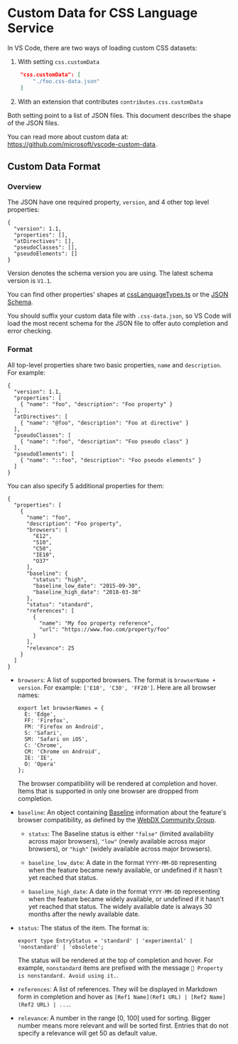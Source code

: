 # Custom Data for CSS Language Service

In VS Code, there are two ways of loading custom CSS datasets:

1. With setting `css.customData`
```json
    "css.customData": [
        "./foo.css-data.json"
    ]
```
2. With an extension that contributes `contributes.css.customData`

Both setting point to a list of JSON files. This document describes the shape of the JSON files.

You can read more about custom data at: https://github.com/microsoft/vscode-custom-data.

## Custom Data Format

### Overview

The JSON have one required property, `version`, and 4 other top level properties:

```jsonc
{
  "version": 1.1,
  "properties": [],
  "atDirectives": [],
  "pseudoClasses": [],
  "pseudoElements": []
}
```

Version denotes the schema version you are using. The latest schema version is `V1.1`.

You can find other properties' shapes at [cssLanguageTypes.ts](../src/cssLanguageTypes.ts) or the [JSON Schema](./customData.schema.json).

You should suffix your custom data file with `.css-data.json`, so VS Code will load the most recent schema for the JSON file to offer auto completion and error checking.

### Format

All top-level properties share two basic properties, `name` and `description`. For example:

```jsonc
{
  "version": 1.1,
  "properties": [
    { "name": "foo", "description": "Foo property" }
  ],
  "atDirectives": [
    { "name": "@foo", "description": "Foo at directive" }
  ],
  "pseudoClasses": [
    { "name": ":foo", "description": "Foo pseudo class" }
  ],
  "pseudoElements": [
    { "name": "::foo", "description": "Foo pseudo elements" }
  ]
}
```

You can also specify 5 additional properties for them:

```jsonc
{
  "properties": [
    {
      "name": "foo",
      "description": "Foo property",
      "browsers": [
        "E12",
        "S10",
        "C50",
        "IE10",
        "O37"
      ],
      "baseline": {
        "status": "high",
        "baseline_low_date": "2015-09-30",
        "baseline_high_date": "2018-03-30"
      },
      "status": "standard",
      "references": [
        {
          "name": "My foo property reference",
          "url": "https://www.foo.com/property/foo"
        }
      ],
      "relevance": 25
    }
  ]
}
```

- `browsers`: A list of supported browsers. The format is `browserName + version`. For example: `['E10', 'C30', 'FF20']`. Here are all browser names:
  ```
  export let browserNames = {
    E: 'Edge',
    FF: 'Firefox',
    FM: 'Firefox on Android',
    S: 'Safari',
    SM: 'Safari on iOS',
    C: 'Chrome',
    CM: 'Chrome on Android',
    IE: 'IE',
    O: 'Opera'
  };
  ```
  The browser compatibility will be rendered at completion and hover. Items that is supported in only one browser are dropped from completion.

- `baseline`: An object containing [Baseline](https://web-platform-dx.github.io/web-features/) information about the feature's browser compatibility, as defined by the [WebDX Community Group](https://web-platform-dx.github.io/web-features/webdx-cg/).

  - `status`: The Baseline status is either `"false"` (limited availability across major browsers), `"low"` (newly available across major browsers), or `"high"` (widely available across major browsers).

  - `baseline_low_date`: A date in the format `YYYY-MM-DD` representing when the feature became newly available, or undefined if it hasn't yet reached that status.

  - `baseline_high_date`: A date in the format `YYYY-MM-DD` representing when the feature became widely available, or undefined if it hasn't yet reached that status. The widely available date is always 30 months after the newly available date.

- `status`: The status of the item. The format is:
  ```
  export type EntryStatus = 'standard' | 'experimental' | 'nonstandard' | 'obsolete';
  ```
  The status will be rendered at the top of completion and hover. For example, `nonstandard` items are prefixed with the message `🚨️ Property is nonstandard. Avoid using it.`.

- `references`: A list of references. They will be displayed in Markdown form in completion and hover as `[Ref1 Name](Ref1 URL) | [Ref2 Name](Ref2 URL) | ...`.

- `relevance`: A number in the range [0, 100] used for sorting. Bigger number means more relevant and will be sorted first. Entries that do not specify a relevance will get 50 as default value.
